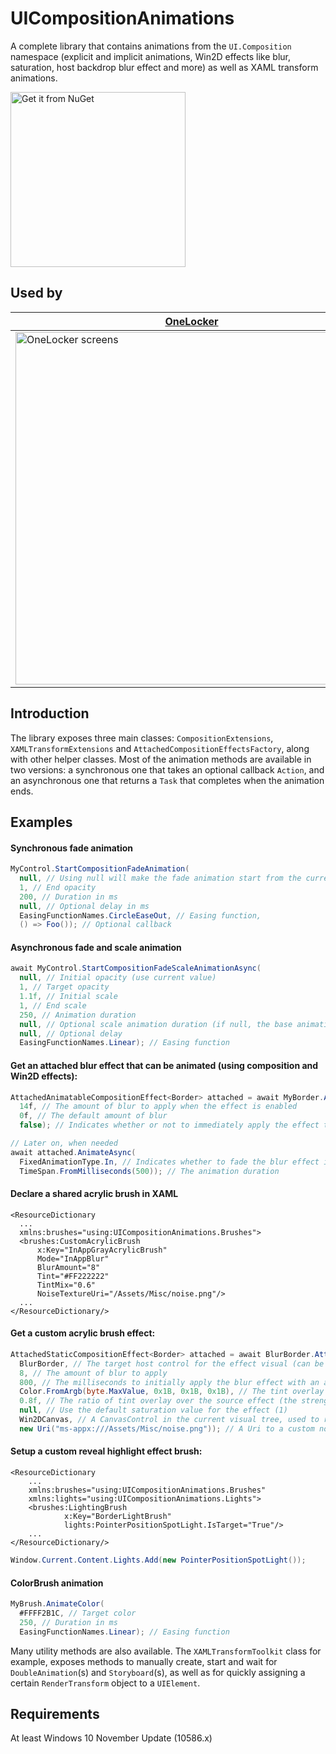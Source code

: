 # UICompositionAnimations

A complete library that contains animations from the `UI.Composition` namespace (explicit and implicit animations, Win2D effects like blur, saturation, host backdrop blur effect and more) as well as XAML transform animations.

<a href="https://www.nuget.org/packages/UICompositionAnimations/"><img src="http://i.pi.gy/r8Wr.png" alt="Get it from NuGet" width='280' /></a>

## Used by

| [**OneLocker**](https://www.microsoft.com/store/apps/9nblggh3t7g3?cid=UICompositionAnimations) | [**Brainf\*ck#**](https://www.microsoft.com/store/apps/9nblgggzhvq5) |
| ------ | --- |
| <img src="http://i.pi.gy/Vo5k.png" alt="OneLocker screens" width='564'/> | <img src="http://i.pi.gy/B0go.png" alt="IDE" width='280'/> |


## Introduction

The library exposes three main classes: `CompositionExtensions`, `XAMLTransformExtensions` and `AttachedCompositionEffectsFactory`, along with other helper classes.
Most of the animation methods are available in two versions: a synchronous one that takes an optional callback `Action`, and an asynchronous one that returns a `Task` that completes when the animation ends.

## Examples

#### Synchronous fade animation
```C#
MyControl.StartCompositionFadeAnimation(
  null, // Using null will make the fade animation start from the current value
  1, // End opacity
  200, // Duration in ms
  null, // Optional delay in ms
  EasingFunctionNames.CircleEaseOut, // Easing function,
  () => Foo()); // Optional callback
```

#### Asynchronous fade and scale animation
```C#
await MyControl.StartCompositionFadeScaleAnimationAsync(
  null, // Initial opacity (use current value)
  1, // Target opacity
  1.1f, // Initial scale
  1, // End scale
  250, // Animation duration
  null, // Optional scale animation duration (if null, the base animation duration will be used)
  null, // Optional delay
  EasingFunctionNames.Linear); // Easing function
```

#### Get an attached blur effect that can be animated (using composition and Win2D effects):
```C#
AttachedAnimatableCompositionEffect<Border> attached = await MyBorder.AttachCompositionAnimatableBlurEffectAsync(
  14f, // The amount of blur to apply when the effect is enabled
  0f, // The default amount of blur
  false); // Indicates whether or not to immediately apply the effect to the target amount

// Later on, when needed
await attached.AnimateAsync(
  FixedAnimationType.In, // Indicates whether to fade the blur effect in or out
  TimeSpan.FromMilliseconds(500)); // The animation duration
```

#### Declare a shared acrylic brush in XAML

```XAML
<ResourceDictionary
  ...
  xmlns:brushes="using:UICompositionAnimations.Brushes">
  <brushes:CustomAcrylicBrush
      x:Key="InAppGrayAcrylicBrush"
      Mode="InAppBlur"
      BlurAmount="8"
      Tint="#FF222222"
      TintMix="0.6"
      NoiseTextureUri="/Assets/Misc/noise.png"/>
  ...
</ResourceDictionary/>
```

#### Get a custom acrylic brush effect:
```C#
AttachedStaticCompositionEffect<Border> attached = await BlurBorder.AttachCompositionInAppCustomAcrylicEffectAsync(
  BlurBorder, // The target host control for the effect visual (can be the same as the source)
  8, // The amount of blur to apply
  800, // The milliseconds to initially apply the blur effect with an automatic animation
  Color.FromArgb(byte.MaxValue, 0x1B, 0x1B, 0x1B), // The tint overlay color
  0.8f, // The ratio of tint overlay over the source effect (the strength of the tint effect)
  null, // Use the default saturation value for the effect (1)
  Win2DCanvas, // A CanvasControl in the current visual tree, used to render parts of the acrylic brush
  new Uri("ms-appx:///Assets/Misc/noise.png")); // A Uri to a custom noise texture to use to create the effect
```

#### Setup a custom reveal highlight effect brush:
````XAML
<ResourceDictionary
    ...
    xmlns:brushes="using:UICompositionAnimations.Brushes"
    xmlns:lights="using:UICompositionAnimations.Lights">
    <brushes:LightingBrush
            x:Key="BorderLightBrush"
            lights:PointerPositionSpotLight.IsTarget="True"/>
    ...
</ResourceDictionary/>
````
```C#
Window.Current.Content.Lights.Add(new PointerPositionSpotLight());
```

#### ColorBrush animation
```C#
MyBrush.AnimateColor(
  #FFFF2B1C, // Target color
  250, // Duration in ms
  EasingFunctionNames.Linear); // Easing function
```

Many utility methods are also available. The `XAMLTransformToolkit` class for example, exposes methods to manually create, start and wait for `DoubleAnimation`(s) and `Storyboard`(s), as well as for quickly assigning a certain `RenderTransform` object to a `UIElement`.

## Requirements
At least Windows 10 November Update (10586.x)
